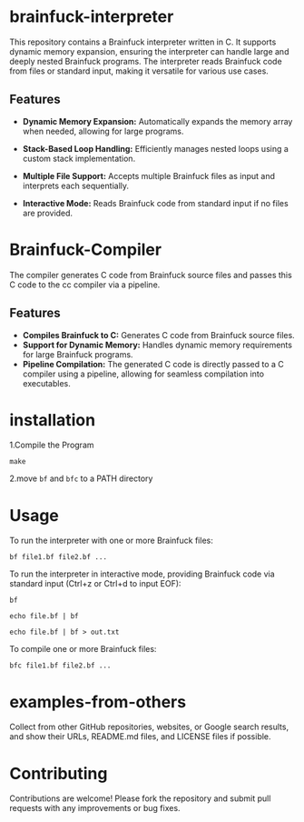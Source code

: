 # brainfuck-interpreter

This repository contains a Brainfuck interpreter written in C. It supports dynamic memory expansion, ensuring the interpreter can handle large and deeply nested Brainfuck programs. The interpreter reads Brainfuck code from files or standard input, making it versatile for various use cases.

## Features

* __Dynamic Memory Expansion:__ Automatically expands the memory array when needed, allowing for large programs.

* __Stack-Based Loop Handling:__ Efficiently manages nested loops using a custom stack implementation.

* __Multiple File Support:__ Accepts multiple Brainfuck files as input and interprets each sequentially.

* __Interactive Mode:__ Reads Brainfuck code from standard input if no files are provided.


# Brainfuck-Compiler

The compiler generates C code from Brainfuck source files and passes this C code to the cc compiler via a pipeline.

## Features

* __Compiles Brainfuck to C:__ Generates C code from Brainfuck source files.
* __Support for Dynamic Memory:__ Handles dynamic memory requirements for large Brainfuck programs.
* __Pipeline Compilation:__ The generated C code is directly passed to a C compiler using a pipeline, allowing for seamless compilation into executables.

# installation

1.Compile the Program
```
make
```
2.move `bf` and `bfc` to a PATH directory

# Usage

To run the interpreter with one or more Brainfuck files:

```
bf file1.bf file2.bf ...
```

To run the interpreter in interactive mode, providing Brainfuck code via standard input (Ctrl+z or Ctrl+d to input EOF):

```
bf
```

```
echo file.bf | bf
```

```
echo file.bf | bf > out.txt
```

To compile one or more Brainfuck files:
```
bfc file1.bf file2.bf ...
```

# examples-from-others  
  
Collect from other GitHub repositories, websites, or Google search results, and show their URLs, README.md files, and LICENSE files if possible.


# Contributing

Contributions are welcome! Please fork the repository and submit pull requests with any improvements or bug fixes.